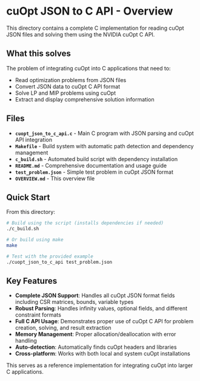 # cuOpt JSON to C API - Overview

This directory contains a complete C implementation for reading cuOpt JSON files and solving them using the NVIDIA cuOpt C API.

## What this solves

The problem of integrating cuOpt into C applications that need to:
- Read optimization problems from JSON files
- Convert JSON data to cuOpt C API format
- Solve LP and MIP problems using cuOpt
- Extract and display comprehensive solution information

## Files

- **`cuopt_json_to_c_api.c`** - Main C program with JSON parsing and cuOpt API integration
- **`Makefile`** - Build system with automatic path detection and dependency management
- **`c_build.sh`** - Automated build script with dependency installation
- **`README.md`** - Comprehensive documentation and usage guide
- **`test_problem.json`** - Simple test problem in cuOpt JSON format
- **`OVERVIEW.md`** - This overview file

## Quick Start

From this directory:

```bash
# Build using the script (installs dependencies if needed)
./c_build.sh

# Or build using make
make

# Test with the provided example
./cuopt_json_to_c_api test_problem.json
```

## Key Features

- **Complete JSON Support**: Handles all cuOpt JSON format fields including CSR matrices, bounds, variable types
- **Robust Parsing**: Handles infinity values, optional fields, and different constraint formats  
- **Full C API Usage**: Demonstrates proper use of cuOpt C API for problem creation, solving, and result extraction
- **Memory Management**: Proper allocation/deallocation with error handling
- **Auto-detection**: Automatically finds cuOpt headers and libraries
- **Cross-platform**: Works with both local and system cuOpt installations

This serves as a reference implementation for integrating cuOpt into larger C applications. 